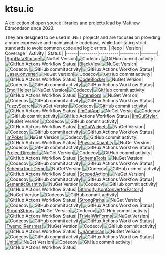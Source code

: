 # ktsu.io

A collection of open source libraries and projects lead by Matthew Edmondson since 2023.

They are designed to be used in .NET projects and are focused on providing a more expressive and maintainable codebase, while facilitating strict standards to avoid common code and logic errors.
| Repo | Version | Coverage | Activity | Status |
|------|---------|----------|----------|--------|
|[AppDataStorage](https://github.com/ktsu-io/AppDataStorage)|![NuGet Version](https://img.shields.io/nuget/v/ktsu.io.AppDataStorage)|![Codecov](https://img.shields.io/codecov/c/github/ktsu-io/AppDataStorage)|![GitHub commit activity](https://img.shields.io/github/commit-activity/m/ktsu-io/AppDataStorage)|![GitHub Actions Workflow Status](https://img.shields.io/github/actions/workflow/status/ktsu-io/AppDataStorage/dotnet.yml)|
|[BlackView](https://github.com/ktsu-io/BlackView)|![NuGet Version](https://img.shields.io/nuget/v/ktsu.io.BlackView)|![Codecov](https://img.shields.io/codecov/c/github/ktsu-io/BlackView)|![GitHub commit activity](https://img.shields.io/github/commit-activity/m/ktsu-io/BlackView)|![GitHub Actions Workflow Status](https://img.shields.io/github/actions/workflow/status/ktsu-io/BlackView/dotnet.yml)|
|[CaseConverter](https://github.com/ktsu-io/CaseConverter)|![NuGet Version](https://img.shields.io/nuget/v/ktsu.io.CaseConverter)|![Codecov](https://img.shields.io/codecov/c/github/ktsu-io/CaseConverter)|![GitHub commit activity](https://img.shields.io/github/commit-activity/m/ktsu-io/CaseConverter)|![GitHub Actions Workflow Status](https://img.shields.io/github/actions/workflow/status/ktsu-io/CaseConverter/dotnet.yml)|
|[CodeBlocker](https://github.com/ktsu-io/CodeBlocker)|![NuGet Version](https://img.shields.io/nuget/v/ktsu.io.CodeBlocker)|![Codecov](https://img.shields.io/codecov/c/github/ktsu-io/CodeBlocker)|![GitHub commit activity](https://img.shields.io/github/commit-activity/m/ktsu-io/CodeBlocker)|![GitHub Actions Workflow Status](https://img.shields.io/github/actions/workflow/status/ktsu-io/CodeBlocker/dotnet.yml)|
|[EmojiHelper](https://github.com/ktsu-io/EmojiHelper)|![NuGet Version](https://img.shields.io/nuget/v/ktsu.io.EmojiHelper)|![Codecov](https://img.shields.io/codecov/c/github/ktsu-io/EmojiHelper)|![GitHub commit activity](https://img.shields.io/github/commit-activity/m/ktsu-io/EmojiHelper)|![GitHub Actions Workflow Status](https://img.shields.io/github/actions/workflow/status/ktsu-io/EmojiHelper/dotnet.yml)|
|[Extensions](https://github.com/ktsu-io/Extensions)|![NuGet Version](https://img.shields.io/nuget/v/ktsu.io.Extensions)|![Codecov](https://img.shields.io/codecov/c/github/ktsu-io/Extensions)|![GitHub commit activity](https://img.shields.io/github/commit-activity/m/ktsu-io/Extensions)|![GitHub Actions Workflow Status](https://img.shields.io/github/actions/workflow/status/ktsu-io/Extensions/dotnet.yml)|
|[FuzzySearch](https://github.com/ktsu-io/FuzzySearch)|![NuGet Version](https://img.shields.io/nuget/v/ktsu.io.FuzzySearch)|![Codecov](https://img.shields.io/codecov/c/github/ktsu-io/FuzzySearch)|![GitHub commit activity](https://img.shields.io/github/commit-activity/m/ktsu-io/FuzzySearch)|![GitHub Actions Workflow Status](https://img.shields.io/github/actions/workflow/status/ktsu-io/FuzzySearch/dotnet.yml)|
|[ImGuiApp](https://github.com/ktsu-io/ImGuiApp)|![NuGet Version](https://img.shields.io/nuget/v/ktsu.io.ImGuiApp)|![Codecov](https://img.shields.io/codecov/c/github/ktsu-io/ImGuiApp)|![GitHub commit activity](https://img.shields.io/github/commit-activity/m/ktsu-io/ImGuiApp)|![GitHub Actions Workflow Status](https://img.shields.io/github/actions/workflow/status/ktsu-io/ImGuiApp/dotnet.yml)|
|[ImGuiStyler](https://github.com/ktsu-io/ImGuiStyler)|![NuGet Version](https://img.shields.io/nuget/v/ktsu.io.ImGuiStyler)|![Codecov](https://img.shields.io/codecov/c/github/ktsu-io/ImGuiStyler)|![GitHub commit activity](https://img.shields.io/github/commit-activity/m/ktsu-io/ImGuiStyler)|![GitHub Actions Workflow Status](https://img.shields.io/github/actions/workflow/status/ktsu-io/ImGuiStyler/dotnet.yml)|
|[ImGuiWidgets](https://github.com/ktsu-io/ImGuiWidgets)|![NuGet Version](https://img.shields.io/nuget/v/ktsu.io.ImGuiWidgets)|![Codecov](https://img.shields.io/codecov/c/github/ktsu-io/ImGuiWidgets)|![GitHub commit activity](https://img.shields.io/github/commit-activity/m/ktsu-io/ImGuiWidgets)|![GitHub Actions Workflow Status](https://img.shields.io/github/actions/workflow/status/ktsu-io/ImGuiWidgets/dotnet.yml)|
|[ImPoker](https://github.com/ktsu-io/ImPoker)|![NuGet Version](https://img.shields.io/nuget/v/ktsu.io.ImPoker)|![Codecov](https://img.shields.io/codecov/c/github/ktsu-io/ImPoker)|![GitHub commit activity](https://img.shields.io/github/commit-activity/m/ktsu-io/ImPoker)|![GitHub Actions Workflow Status](https://img.shields.io/github/actions/workflow/status/ktsu-io/ImPoker/dotnet.yml)|
|[PhysicalQuantity](https://github.com/ktsu-io/PhysicalQuantity)|![NuGet Version](https://img.shields.io/nuget/v/ktsu.io.PhysicalQuantity)|![Codecov](https://img.shields.io/codecov/c/github/ktsu-io/PhysicalQuantity)|![GitHub commit activity](https://img.shields.io/github/commit-activity/m/ktsu-io/PhysicalQuantity)|![GitHub Actions Workflow Status](https://img.shields.io/github/actions/workflow/status/ktsu-io/PhysicalQuantity/dotnet.yml)|
|[ProjectDirector](https://github.com/ktsu-io/ProjectDirector)|![NuGet Version](https://img.shields.io/nuget/v/ktsu.io.ProjectDirector)|![Codecov](https://img.shields.io/codecov/c/github/ktsu-io/ProjectDirector)|![GitHub commit activity](https://img.shields.io/github/commit-activity/m/ktsu-io/ProjectDirector)|![GitHub Actions Workflow Status](https://img.shields.io/github/actions/workflow/status/ktsu-io/ProjectDirector/dotnet.yml)|
|[SchemaTools](https://github.com/ktsu-io/SchemaTools)|![NuGet Version](https://img.shields.io/nuget/v/ktsu.io.SchemaTools)|![Codecov](https://img.shields.io/codecov/c/github/ktsu-io/SchemaTools)|![GitHub commit activity](https://img.shields.io/github/commit-activity/m/ktsu-io/SchemaTools)|![GitHub Actions Workflow Status](https://img.shields.io/github/actions/workflow/status/ktsu-io/SchemaTools/dotnet.yml)|
|[SchemaToolsDemo](https://github.com/ktsu-io/SchemaToolsDemo)|![NuGet Version](https://img.shields.io/nuget/v/ktsu.io.SchemaToolsDemo)|![Codecov](https://img.shields.io/codecov/c/github/ktsu-io/SchemaToolsDemo)|![GitHub commit activity](https://img.shields.io/github/commit-activity/m/ktsu-io/SchemaToolsDemo)|![GitHub Actions Workflow Status](https://img.shields.io/github/actions/workflow/status/ktsu-io/SchemaToolsDemo/dotnet.yml)|
|[ScopedAction](https://github.com/ktsu-io/ScopedAction)|![NuGet Version](https://img.shields.io/nuget/v/ktsu.io.ScopedAction)|![Codecov](https://img.shields.io/codecov/c/github/ktsu-io/ScopedAction)|![GitHub commit activity](https://img.shields.io/github/commit-activity/m/ktsu-io/ScopedAction)|![GitHub Actions Workflow Status](https://img.shields.io/github/actions/workflow/status/ktsu-io/ScopedAction/dotnet.yml)|
|[SemanticQuantity](https://github.com/ktsu-io/SemanticQuantity)|![NuGet Version](https://img.shields.io/nuget/v/ktsu.io.SemanticQuantity)|![Codecov](https://img.shields.io/codecov/c/github/ktsu-io/SemanticQuantity)|![GitHub commit activity](https://img.shields.io/github/commit-activity/m/ktsu-io/SemanticQuantity)|![GitHub Actions Workflow Status](https://img.shields.io/github/actions/workflow/status/ktsu-io/SemanticQuantity/dotnet.yml)|
|[StringifyJsonConvertorFactory](https://github.com/ktsu-io/StringifyJsonConvertorFactory)|![NuGet Version](https://img.shields.io/nuget/v/ktsu.io.StringifyJsonConvertorFactory)|![Codecov](https://img.shields.io/codecov/c/github/ktsu-io/StringifyJsonConvertorFactory)|![GitHub commit activity](https://img.shields.io/github/commit-activity/m/ktsu-io/StringifyJsonConvertorFactory)|![GitHub Actions Workflow Status](https://img.shields.io/github/actions/workflow/status/ktsu-io/StringifyJsonConvertorFactory/dotnet.yml)|
|[StrongPaths](https://github.com/ktsu-io/StrongPaths)|![NuGet Version](https://img.shields.io/nuget/v/ktsu.io.StrongPaths)|![Codecov](https://img.shields.io/codecov/c/github/ktsu-io/StrongPaths)|![GitHub commit activity](https://img.shields.io/github/commit-activity/m/ktsu-io/StrongPaths)|![GitHub Actions Workflow Status](https://img.shields.io/github/actions/workflow/status/ktsu-io/StrongPaths/dotnet.yml)|
|[StrongStrings](https://github.com/ktsu-io/StrongStrings)|![NuGet Version](https://img.shields.io/nuget/v/ktsu.io.StrongStrings)|![Codecov](https://img.shields.io/codecov/c/github/ktsu-io/StrongStrings)|![GitHub commit activity](https://img.shields.io/github/commit-activity/m/ktsu-io/StrongStrings)|![GitHub Actions Workflow Status](https://img.shields.io/github/actions/workflow/status/ktsu-io/StrongStrings/dotnet.yml)|
|[TrivialWinForms](https://github.com/ktsu-io/TrivialWinForms)|![NuGet Version](https://img.shields.io/nuget/v/ktsu.io.TrivialWinForms)|![Codecov](https://img.shields.io/codecov/c/github/ktsu-io/TrivialWinForms)|![GitHub commit activity](https://img.shields.io/github/commit-activity/m/ktsu-io/TrivialWinForms)|![GitHub Actions Workflow Status](https://img.shields.io/github/actions/workflow/status/ktsu-io/TrivialWinForms/dotnet.yml)|
|[TwemojiRenamer](https://github.com/ktsu-io/TwemojiRenamer)|![NuGet Version](https://img.shields.io/nuget/v/ktsu.io.TwemojiRenamer)|![Codecov](https://img.shields.io/codecov/c/github/ktsu-io/TwemojiRenamer)|![GitHub commit activity](https://img.shields.io/github/commit-activity/m/ktsu-io/TwemojiRenamer)|![GitHub Actions Workflow Status](https://img.shields.io/github/actions/workflow/status/ktsu-io/TwemojiRenamer/dotnet.yml)|
|[UnAmerican](https://github.com/ktsu-io/UnAmerican)|![NuGet Version](https://img.shields.io/nuget/v/ktsu.io.UnAmerican)|![Codecov](https://img.shields.io/codecov/c/github/ktsu-io/UnAmerican)|![GitHub commit activity](https://img.shields.io/github/commit-activity/m/ktsu-io/UnAmerican)|![GitHub Actions Workflow Status](https://img.shields.io/github/actions/workflow/status/ktsu-io/UnAmerican/dotnet.yml)|
|[Units](https://github.com/ktsu-io/Units)|![NuGet Version](https://img.shields.io/nuget/v/ktsu.io.Units)|![Codecov](https://img.shields.io/codecov/c/github/ktsu-io/Units)|![GitHub commit activity](https://img.shields.io/github/commit-activity/m/ktsu-io/Units)|![GitHub Actions Workflow Status](https://img.shields.io/github/actions/workflow/status/ktsu-io/Units/dotnet.yml)|
